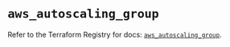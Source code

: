 # `aws_autoscaling_group`

Refer to the Terraform Registry for docs: [`aws_autoscaling_group`](https://registry.terraform.io/providers/hashicorp/aws/5.72.0/docs/resources/autoscaling_group).

